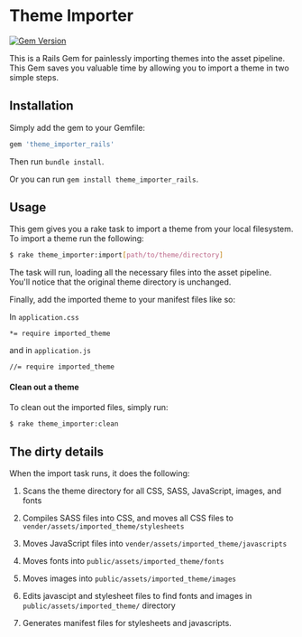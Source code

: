 # Theme Importer

[![Gem Version](https://badge.fury.io/rb/theme_importer_rails.svg)](http://badge.fury.io/rb/theme_importer_rails)

This is a Rails Gem for painlessly importing themes into the asset pipeline. This Gem saves you valuable time by allowing you to import a theme in two simple steps.

## Installation

Simply add the gem to your Gemfile:

```ruby
gem 'theme_importer_rails'
```

Then run `bundle install`.

Or you can run `gem install theme_importer_rails`.

## Usage

This gem gives you a rake task to import a theme from your local filesystem. To import a theme run the following:

```bash
$ rake theme_importer:import[path/to/theme/directory]
```

The task will run, loading all the necessary files into the asset pipeline. You'll notice that the original theme directory is unchanged.

Finally, add the imported theme to your manifest files like so:

In `application.css`
```
*= require imported_theme
```
and in `application.js`
```
//= require imported_theme
```

#### Clean out a theme
To clean out the imported files, simply run:

```bash
$ rake theme_importer:clean
```

## The dirty details

When the import task runs, it does the following:

1. Scans the theme directory for all CSS, SASS, JavaScript, images, and fonts

2. Compiles SASS files into CSS, and moves all CSS files to `vender/assets/imported_theme/stylesheets`

3. Moves JavaScript files into `vender/assets/imported_theme/javascripts`

4. Moves fonts into `public/assets/imported_theme/fonts`

5. Moves images into `public/assets/imported_theme/images`

6. Edits javascipt and stylesheet files to find fonts and images in `public/assets/imported_theme/` directory

7. Generates manifest files for stylesheets and javascripts.
